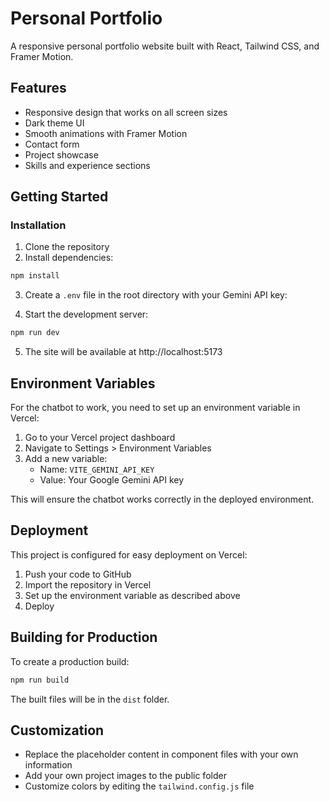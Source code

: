 # Personal Portfolio

A responsive personal portfolio website built with React, Tailwind CSS, and Framer Motion.

## Features

- Responsive design that works on all screen sizes
- Dark theme UI
- Smooth animations with Framer Motion
- Contact form
- Project showcase
- Skills and experience sections

## Getting Started

### Installation

1. Clone the repository
2. Install dependencies:

```bash
npm install
```

3. Create a `.env` file in the root directory with your Gemini API key:

4. Start the development server:

```bash
npm run dev
```

5. The site will be available at http://localhost:5173

## Environment Variables

For the chatbot to work, you need to set up an environment variable in Vercel:

1. Go to your Vercel project dashboard
2. Navigate to Settings > Environment Variables
3. Add a new variable:
   - Name: `VITE_GEMINI_API_KEY`
   - Value: Your Google Gemini API key

This will ensure the chatbot works correctly in the deployed environment.

## Deployment

This project is configured for easy deployment on Vercel:

1. Push your code to GitHub
2. Import the repository in Vercel
3. Set up the environment variable as described above
4. Deploy

## Building for Production

To create a production build:

```bash
npm run build
```

The built files will be in the `dist` folder.

## Customization

- Replace the placeholder content in component files with your own information
- Add your own project images to the public folder
- Customize colors by editing the `tailwind.config.js` file
